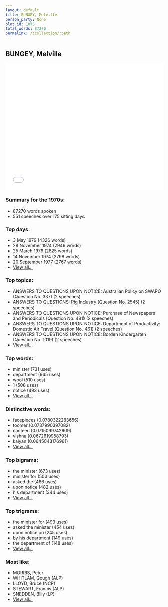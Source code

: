 ```yaml
---
layout: default
title: BUNGEY, Melville
person_party: None
plot_id: 1075
total_words: 87270
permalink: /:collection/:path
---
```


## BUNGEY, Melville

<iframe width="100%" height="400" frameborder="0" scrolling="no" src="//plot.ly/~wragge/1075.embed"></iframe>


### Summary for the 1970s:

* 87270 words spoken
* 551 speeches over 175 sitting days


### Top days:

* 3 May 1979 (4326 words)
* 28 November 1974 (2949 words)
* 25 March 1976 (2825 words)
* 14 November 1974 (2798 words)
* 20 September 1977 (2767 words)
* [View all...](days/)


### Top topics:

* ANSWERS TO QUESTIONS UPON NOTICE: Australian Policy on SWAPO (Question No. 337) (2 speeches)
* ANSWERS TO QUESTIONS: Pig Industry (Question No. 2545) (2 speeches)
* ANSWERS TO QUESTIONS UPON NOTICE: Purchase of Newspapers and Periodicals (Question No. 481) (2 speeches)
* ANSWERS TO QUESTIONS UPON NOTICE: Department of Productivity: Domestic Air Travel (Question No. 461) (2 speeches)
* ANSWERS TO QUESTIONS UPON NOTICE: Borden Kindergarten (Question No. 1019) (2 speeches)
* [View all...](topics/)


### Top words:

* minister (731 uses)
* department (645 uses)
* wool (510 uses)
* 1 (508 uses)
* notice (493 uses)
* [View all...](words/)


### Distinctive words:

* facepieces (0.0780322283656)
* toomer (0.0737990397082)
* canteen (0.0715099742909)
* vishna (0.0672619958793)
* kalyan (0.0645043176961)
* [View all...](sig_words/)


### Top bigrams:

* the minister (673 uses)
* minister for (503 uses)
* asked the (486 uses)
* upon notice (482 uses)
* his department (344 uses)
* [View all...](bigrams/)


### Top trigrams:

* the minister for (493 uses)
* asked the minister (454 uses)
* upon notice on (245 uses)
* by his department (149 uses)
* the department of (148 uses)
* [View all...](trigrams/)


### Most like:

* MORRIS, Peter 
* WHITLAM, Gough (ALP)
* LLOYD, Bruce (NCP)
* STEWART, Francis (ALP)
* SNEDDEN, Billy (LP)
* [View all...](similarities/)
